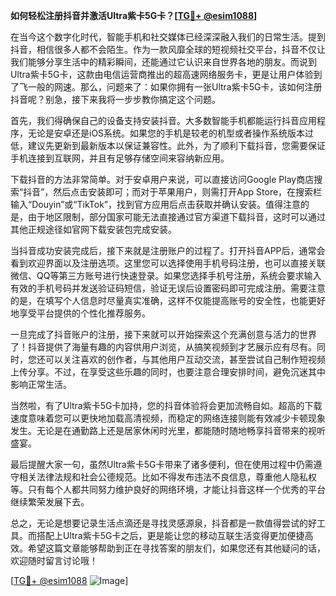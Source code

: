 **如何轻松注册抖音并激活Ultra紫卡5G卡？[[TG💪+ @esim1088](https://t.me/s/esim1088)]**

在当今这个数字化时代，智能手机和社交媒体已经深深融入我们的日常生活。提到抖音，相信很多人都不会陌生。作为一款风靡全球的短视频社交平台，抖音不仅让我们能够分享生活中的精彩瞬间，还能通过它认识来自世界各地的朋友。而说到Ultra紫卡5G卡，这款由电信运营商推出的超高速网络服务卡，更是让用户体验到了飞一般的网速。那么，问题来了：如果你拥有一张Ultra紫卡5G卡，该如何注册抖音呢？别急，接下来我将一步步教你搞定这个问题。

首先，我们得确保自己的设备支持安装抖音。大多数智能手机都能运行抖音应用程序，无论是安卓还是iOS系统。如果您的手机是较老的机型或者操作系统版本过低，建议先更新到最新版本以保证兼容性。此外，为了顺利下载抖音，您需要保证手机连接到互联网，并且有足够存储空间来容纳新应用。

下载抖音的方法非常简单。对于安卓用户来说，可以直接访问Google Play商店搜索“抖音”，然后点击安装即可；而对于苹果用户，则需打开App Store，在搜索栏输入“Douyin”或“TikTok”，找到官方应用后点击获取并确认安装。值得注意的是，由于地区限制，部分国家可能无法直接通过官方渠道下载抖音，这时可以通过其他正规途径如官网下载安装包完成安装。

当抖音成功安装完成后，接下来就是注册账户的过程了。打开抖音APP后，通常会看到欢迎界面以及注册选项。这里您可以选择使用手机号码注册，也可以直接关联微信、QQ等第三方账号进行快速登录。如果您选择手机号注册，系统会要求输入有效的手机号码并发送验证码短信，验证无误后设置密码即可完成注册。需要注意的是，在填写个人信息时尽量真实准确，这样不仅能提高账号的安全性，也能更好地享受平台提供的个性化推荐服务。

一旦完成了抖音账户的注册，接下来就可以开始探索这个充满创意与活力的世界了！抖音提供了海量有趣的内容供用户浏览，从搞笑视频到才艺展示应有尽有。同时，您还可以关注喜欢的创作者，与其他用户互动交流，甚至尝试自己制作短视频上传分享。不过，在享受这些乐趣的同时，也要注意合理安排时间，避免沉迷其中影响正常生活。

当然啦，有了Ultra紫卡5G卡加持，您的抖音体验将会更加流畅自如。超高的下载速度意味着您可以更快地加载高清视频，而稳定的网络连接则能有效减少卡顿现象发生。无论是在通勤路上还是居家休闲时光里，都能随时随地畅享抖音带来的视听盛宴。

最后提醒大家一句，虽然Ultra紫卡5G卡带来了诸多便利，但在使用过程中仍需遵守相关法律法规和社会公德规范。比如不得发布违法不良信息，尊重他人隐私权等。只有每个人都共同努力维护良好的网络环境，才能让抖音这样一个优秀的平台继续繁荣发展下去。

总之，无论是想要记录生活点滴还是寻找灵感源泉，抖音都是一款值得尝试的好工具。而搭配上Ultra紫卡5G卡之后，更是能让您的移动互联生活变得更加便捷高效。希望这篇文章能够帮助到正在寻找答案的朋友们，如果您还有其他疑问的话，欢迎随时留言讨论哦！

[[TG💪+ @esim1088](https://t.me/s/esim1088) ![Image](https://i.postimg.cc/4NQfJmqS/Snipaste-2025-05-13-00-14-12.png)]